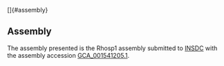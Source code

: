 []{#assembly}

Assembly
--------

The assembly presented is the Rhosp1 assembly submitted to
[INSDC](http://www.insdc.org) with the assembly accession
[GCA\_001541205.1](http://www.ebi.ac.uk/ena/data/view/GCA_001541205.1).
